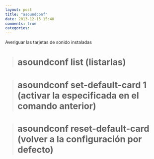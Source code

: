 ```yaml
---
layout: post
title: "asoundconf"
date: 2013-12-15 15:40
comments: true
categories: 
---
```

Averiguar las tarjetas de sonido instaladas

># asoundconf list  (listarlas)

># asoundconf set-default-card 1  (activar la especificada en el comando anterior)

># asoundconf reset-default-card  (volver a la configuración por defecto)

